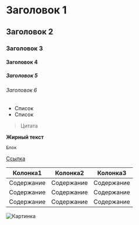 # Заголовок 1
## Заголовок 2
### Заголовок 3
#### Заголовок 4
##### Заголовок 5
###### Заголовок 6

* Cписок
* Cписок

> Цитата

**Жирный текст**

```
Блок
```

[Ссылка](https://github.com/vivchar)

| Колонка1 | Колонка2 | Колонка3
| ------ | ------ | ------ |
| Содержание | Содержание | Содержание |
| Содержание | Содержание | Содержание |
| Содержание | Содержание | Содержание |

![Картинка](https://www.samcodes.co.uk/project/geometrize-haxe-web/assets/images/xseagull.jpg.pagespeed.ic.iK66EGA15-.jpg)
